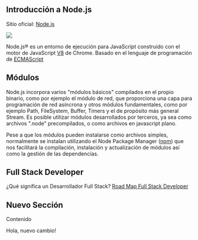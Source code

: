 ## Introducción a Node.js
Sitio oficial: [Node.js](https://nodejs.org/en/)

![](https://upload.wikimedia.org/wikipedia/commons/thumb/d/d9/Node.js_logo.svg/200px-Node.js_logo.svg.png)

Node.js® es un entorno de ejecución para JavaScript construido con el motor de JavaScript [V8](https://github.com/ORT-PabloFernandez/TP2-wiki/blob/master/V8.md) de Chrome. Basado en el lenguaje de programación de [ECMAScript](https://github.com/ORT-PabloFernandez/TP2-wiki/blob/master/ECMAScript.md)

## Módulos
Node.js incorpora varios "módulos básicos" compilados en el propio binario, como por ejemplo el módulo de red, que proporciona una capa para programación de red asíncrona y otros módulos fundamentales, como por ejemplo Path, FileSystem, Buffer, Timers y el de propósito más general Stream. Es posible utilizar módulos desarrollados por terceros, ya sea como archivos ".node" precompilados, o como archivos en javascript plano. 

Pese a que los módulos pueden instalarse como archivos simples, normalmente se instalan utilizando el Node Package Manager ([npm](https://github.com/ORT-PabloFernandez/TP2-wiki/blob/master/NPM.md)) que nos facilitará la compilación, instalación y actualización de módulos así como la gestión de las dependencias.

## Full Stack Developer
¿Qué significa un Desarrollador Full Stack?
[Road Map Full Stack Developer](https://github.com/kamranahmedse/developer-roadmap)

## Nuevo Sección
Contenido

Hola, nuevo cambio!

